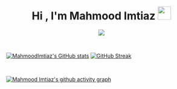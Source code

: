 <h1 align="center">Hi , I'm Mahmood Imtiaz <img src="https://media.giphy.com/media/hvRJCLFzcasrR4ia7z/giphy.gif" width="35"></h1>
<p align="center">
  <a href="https://github.com/DenverCoder1/readme-typing-svg"><img src="https://readme-typing-svg.herokuapp.com?lines=Full+Stack+Mobile+App+Devloper;Native+Android+Devloper;Flutter+Devloper&center=true&width=380&height=45"></a>
</p>

<br>

[![MahmoodImtiaz's GitHub stats](https://github-readme-stats.vercel.app/api?username=MahmoodImtiaz93&theme=algolia&show_icons=true)](https://github.com/anuraghazra/github-readme-stats)   [![GitHub Streak](https://streak-stats.demolab.com?user=MahmoodImtiaz93&theme=algolia)](https://git.io/streak-stats)

<br>

[![Mahmood Imtiaz's github activity graph](https://activity-graph.herokuapp.com/graph?username=MahmoodImtiaz93&theme=react-dark)](https://github.com/MahmoodImtiaz93/github-readme-activity-graph)
